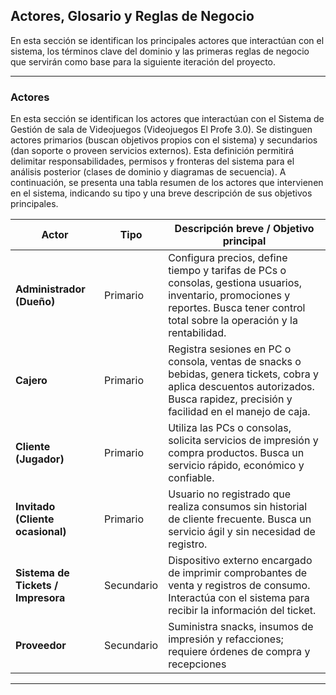 ## Actores, Glosario y Reglas de Negocio

En esta sección se identifican los principales actores que interactúan con el sistema, los términos clave del dominio y las primeras reglas de negocio que servirán como base para la siguiente iteración del proyecto.

---

### Actores

En esta sección se identifican los actores que interactúan con el Sistema de Gestión de sala de Videojuegos (Videojuegos El Profe 3.0). Se distinguen actores primarios (buscan objetivos propios con el sistema) y secundarios (dan soporte o proveen servicios externos).
Esta definición permitirá delimitar responsabilidades, permisos y fronteras del sistema para el análisis posterior (clases de dominio y diagramas de secuencia).
A continuación, se presenta una tabla resumen de los actores que intervienen en el sistema, indicando su tipo y una breve descripción de sus objetivos principales.  

| Actor | Tipo | Descripción breve / Objetivo principal |
|--------|------|----------------------------------------|
| **Administrador (Dueño)** | Primario | Configura precios, define tiempo y tarifas de PCs o consolas, gestiona usuarios, inventario, promociones y reportes. Busca tener control total sobre la operación y la rentabilidad. |
| **Cajero** | Primario | Registra sesiones en PC o consola, ventas de snacks o bebidas, genera tickets, cobra y aplica descuentos autorizados. Busca rapidez, precisión y facilidad en el manejo de caja. |
| **Cliente (Jugador)** | Primario | Utiliza las PCs o consolas, solicita servicios de impresión y compra productos. Busca un servicio rápido, económico y confiable. |
| **Invitado (Cliente ocasional)** | Primario | Usuario no registrado que realiza consumos sin historial de cliente frecuente. Busca un servicio ágil y sin necesidad de registro. |
| **Sistema de Tickets / Impresora** | Secundario | Dispositivo externo encargado de imprimir comprobantes de venta y registros de consumo. Interactúa con el sistema para recibir la información del ticket. |
| **Proveedor** | Secundario | Suministra snacks, insumos de impresión y refacciones; requiere órdenes de compra y recepciones|

---
